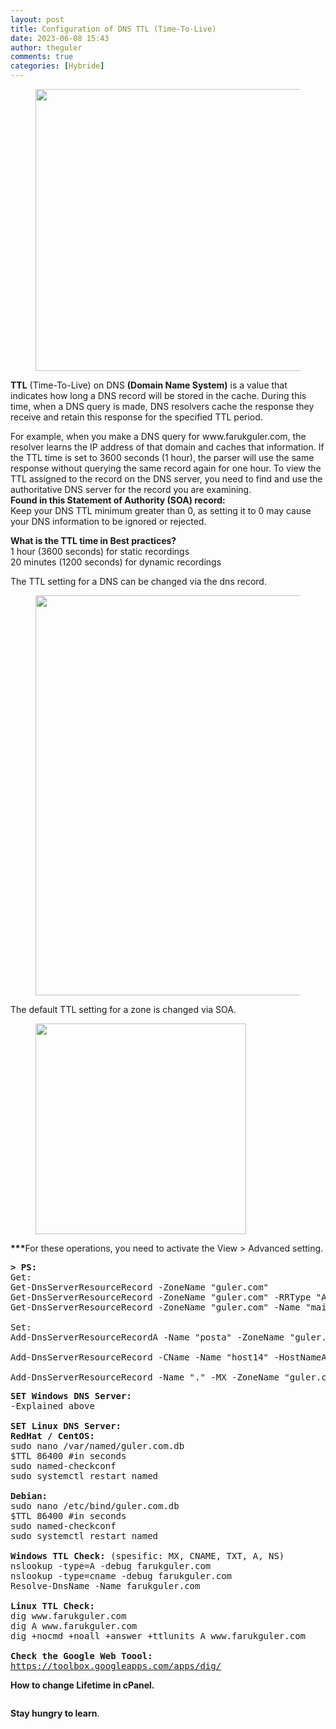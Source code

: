 ```yaml
---
layout: post
title: Configuration of DNS TTL (Time-To-Live)
date: 2023-06-08 15:43
author: theguler
comments: true
categories: [Hybride]
---
```

<!-- wp:image {"id":13642,"width":"451px","height":"auto","sizeSlug":"large","linkDestination":"none"} -->
<figure class="wp-block-image size-large is-resized"><img src="https://farukguler.com/assets/post_images/dns-time-to-live-ttl.webp?w=1024" alt="" class="wp-image-13642" style="width:451px;height:auto" /></figure>
<!-- /wp:image -->

<!-- wp:paragraph -->
<p><strong>TTL</strong> (Time-To-Live) on DNS <strong>(Domain Name System)</strong> is a value that indicates how long a DNS record will be stored in the cache. During this time, when a DNS query is made, DNS resolvers cache the response they receive and retain this response for the specified TTL period.</p>
<!-- /wp:paragraph -->

<!-- wp:paragraph -->
<p>For example, when you make a DNS query for www.farukguler.com, the resolver learns the IP address of that domain and caches that information. If the TTL time is set to 3600 seconds (1 hour), the parser will use the same response without querying the same record again for one hour. To view the TTL assigned to the record on the DNS server, you need to find and use the authoritative DNS server for the record you are examining.<br><strong>Found in this Statement of Authority (SOA) record:</strong><br>Keep your DNS TTL minimum greater than 0, as setting it to 0 may cause your DNS information to be ignored or rejected.</p>
<!-- /wp:paragraph -->

<!-- wp:paragraph -->
<p><strong>What is the TTL time in Best practices?</strong><br>1 hour (3600 seconds) for static recordings<br>20 minutes (1200 seconds) for dynamic recordings</p>
<!-- /wp:paragraph -->

<!-- wp:paragraph -->
<p>The TTL setting for a DNS can be changed via the dns record.</p>
<!-- /wp:paragraph -->

<!-- wp:image {"id":13672,"width":"640px","height":"auto","sizeSlug":"large","linkDestination":"none"} -->
<figure class="wp-block-image size-large is-resized"><img src="https://farukguler.com/assets/post_images/mail_soa.png?w=1024" alt="" class="wp-image-13672" style="width:640px;height:auto" /></figure>
<!-- /wp:image -->

<!-- wp:paragraph -->
<p>The default TTL setting for a zone is changed via SOA.</p>
<!-- /wp:paragraph -->

<!-- wp:image {"id":13670,"width":"337px","height":"auto","sizeSlug":"large","linkDestination":"none"} -->
<figure class="wp-block-image size-large is-resized"><img src="https://farukguler.com/assets/post_images/soa_rec.png?w=499" alt="" class="wp-image-13670" style="width:337px;height:auto" /></figure>
<!-- /wp:image -->

<!-- wp:paragraph -->
<p><strong>***</strong>For these operations, you need to activate the View &gt; Advanced setting.</p>
<!-- /wp:paragraph -->

<!-- wp:preformatted -->
<pre class="wp-block-preformatted"><strong>&gt; PS:</strong><br>Get:<br>Get-DnsServerResourceRecord -ZoneName "guler.com"<br>Get-DnsServerResourceRecord -ZoneName "guler.com" -RRType "A"<br>Get-DnsServerResourceRecord -ZoneName "guler.com" -Name "mail"<br><br>Set:<br>Add-DnsServerResourceRecordA -Name "posta" -ZoneName "guler.com" -AllowUpdateAny -IPv4Address "10.5.11.24" -TimeToLive 05:00:00<br><br>Add-DnsServerResourceRecord -CName -Name "host14" -HostNameAlias "Host34.lab.contoso.com" -ZoneName "guler.com" -AllowUpdateAny  -TimeToLive 01:00:00<br><br>Add-DnsServerResourceRecord -Name "." -MX -ZoneName "guler.com" -MailExchange "mail.guler.com" -Preference 10</pre>
<!-- /wp:preformatted -->

<!-- wp:preformatted -->
<pre class="wp-block-preformatted"><strong>SET Windows DNS Server:</strong><br>-Explained above<br><br><strong>SET Linux DNS Server:</strong><br><strong>RedHat / CentOS:</strong><br>sudo nano /var/named/guler.com.db<br>$TTL 86400 #in seconds<br>sudo named-checkconf<br>sudo systemctl restart named<br><br><strong>Debian:</strong><br>sudo nano /etc/bind/guler.com.db<br>$TTL 86400 #in seconds<br>sudo named-checkconf<br>sudo systemctl restart named<br><br><strong>Windows TTL Check:</strong> (spesific: MX, CNAME, TXT, A, NS)<br>nslookup -type=A -debug farukguler.com<br>nslookup -type=cname -debug farukguler.com<br>Resolve-DnsName -Name farukguler.com<br><br><strong>Linux TTL Check:</strong><br>dig www.farukguler.com<br>dig A www.farukguler.com<br>dig +nocmd +noall +answer +ttlunits A www.farukguler.com<br><br><strong>Check the Google Web Toool:</strong><br><a href="https://toolbox.googleapps.com/apps/dig/">https://toolbox.googleapps.com/apps/dig/</a></pre>
<!-- /wp:preformatted -->

<!-- wp:paragraph -->
<p><strong>How to change Lifetime in cPanel.</strong></p>
<!-- /wp:paragraph -->

<!-- wp:image {"id":13647,"sizeSlug":"large","linkDestination":"none"} -->
<figure class="wp-block-image size-large"><img src="https://farukguler.com/assets/post_images/cpanel_edit.webp?w=1024" alt="" class="wp-image-13647" /></figure>
<!-- /wp:image -->

<!-- wp:paragraph -->
<p><strong>Stay hungry to learn</strong>.</p>
<!-- /wp:paragraph -->
